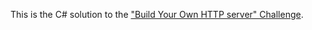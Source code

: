 This is the C# solution to the
["Build Your Own HTTP server" Challenge](https://app.codecrafters.io/courses/http-server/overview).
